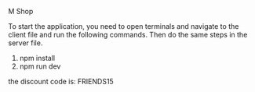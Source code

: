 M Shop

To start the application, you need to open terminals and navigate to the client file and run the following commands. Then do the same steps in the server file.

1. npm install
2. npm run dev

the discount code is:
FRIENDS15
